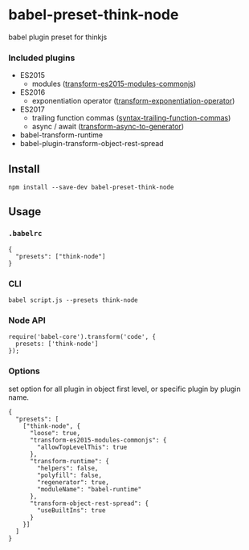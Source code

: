 # babel-preset-think-node
babel plugin preset for thinkjs


### Included plugins

- ES2015
  - modules ([transform-es2015-modules-commonjs](http://babeljs.io/docs/plugins/transform-es2015-modules-commonjs))
- ES2016
  - exponentiation operator ([transform-exponentiation-operator](http://babeljs.io/docs/plugins/transform-exponentiation-operator))
- ES2017
  - trailing function commas ([syntax-trailing-function-commas](http://babeljs.io/docs/plugins/syntax-trailing-function-commas))
  - async / await ([transform-async-to-generator](http://babeljs.io/docs/plugins/transform-async-to-generator))
- babel-transform-runtime
- babel-plugin-transform-object-rest-spread


## Install

```
npm install --save-dev babel-preset-think-node
```

## Usage

### `.babelrc`

```
{
  "presets": ["think-node"]
}
```
### CLI

```
babel script.js --presets think-node
```

### Node API

```
require('babel-core').transform('code', {
  presets: ['think-node']
});
```

### Options

set option for all plugin in object first level, or specific plugin by plugin name.

```
{
  "presets": [
    ["think-node", {
      "loose": true,
      "transform-es2015-modules-commonjs": {
        "allowTopLevelThis": true
      },
      "transform-runtime": {
        "helpers": false,
        "polyfill": false,
        "regenerator": true,
        "moduleName": "babel-runtime"
      },
      "transform-object-rest-spread": {
        "useBuiltIns": true
      }
    }]
  ]
}
```